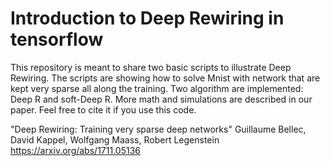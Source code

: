 # Introduction to Deep Rewiring in tensorflow
This repository is meant to share two basic scripts to illustrate Deep Rewiring. The scripts are showing how to solve Mnist with network that are kept very sparse all along the training. Two algorithm are implemented: Deep R and soft-Deep R. More math and simulations are described in our paper. Feel free to cite it if you use this code.

"Deep Rewiring: Training very sparse deep networks"
Guillaume Bellec, David Kappel, Wolfgang Maass, Robert Legenstein
https://arxiv.org/abs/1711.05136
